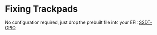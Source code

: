 # Fixing Trackpads

No configuration required, just drop the prebuilt file into your EFI: [SSDT-GPIO]()
